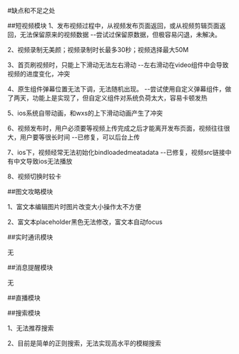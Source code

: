 #缺点和不足之处

##短视频模块
1、发布视频过程中，从视频发布页面返回，或从视频剪辑页面返回，无法保留原来的视频数据
	--尝试过保留原数据，但极容易闪退，未解决。
	
2、视频录制无美颜；视频录制时长最多30秒；视频选择最大50M

3、首页刷视频时，只能上下滑动无法左右滑动
	--左右滑动在video组件中会导致视频的进度变化，冲突

4、原生组件弹幕位置无法下调，无法随机出现。
	--尝试使用自定义弹幕组件，做了两天，功能上是实现了，但自定义组件对系统负荷太大，容易卡顿发热
	
5、ios系统自带动画，和wxs的上下滑动动画产生了冲突

6、视频发布时，用户必须要等视频上传完成之后才能离开发布页面，视频往往很大，用户要等很长时间
	--已修复，可以后台上传

7、ios下，视频经常无法初始化bindloadedmeatadata
	--已修复，视频src链接中有中文导致ios无法播放

8、视频切换时较卡

##图文攻略模块

1、富文本编辑图片时图片改变大小操作太不方便

2、富文本placeholder黑色无法修改，富文本自动focus

##实时通讯模块

无

##消息提醒模块

无

##直播模块



##搜索模块

1、无法推荐搜索

2、目前是简单的正则搜索，无法实现高水平的模糊搜索